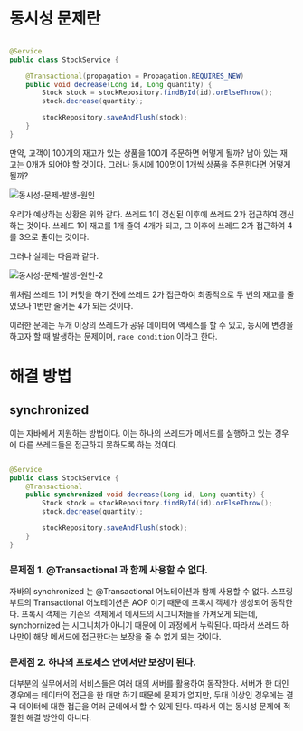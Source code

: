 # 동시성 문제란

```java

@Service
public class StockService {

    @Transactional(propagation = Propagation.REQUIRES_NEW)
    public void decrease(Long id, Long quantity) {
        Stock stock = stockRepository.findById(id).orElseThrow();
        stock.decrease(quantity);

        stockRepository.saveAndFlush(stock);
    }
}
```

만약, 고객이 100개의 재고가 있는 상품을 100개 주문하면 어떻게 될까? 남아 있는 재고는 0개가 되어야 할 것이다.
그러나 동시에 100명이 1개씩 상품을 주문한다면 어떻게 될까?

![동시성-문제-발생-원인](https://github.com/Jin409/TodayILearned/assets/77621712/4ae7bc20-c145-4fbc-987b-cefa34761d41)

우리가 예상하는 상황은 위와 같다. 쓰레드 1이 갱신된 이후에 쓰레드 2가 접근하여 갱신하는 것이다.
쓰레드 1이 재고를 1개 줄여 4개가 되고, 그 이후에 쓰레드 2가 접근하여 4를 3으로 줄이는 것이다.

그러나 실제는 다음과 같다.

![동시성-문제-발생-원인-2](https://github.com/Jin409/TodayILearned/assets/77621712/c6322818-94ee-4b50-8b1b-d3dd213d0ff3)

위처럼 쓰레드 1이 커밋을 하기 전에 쓰레드 2가 접근하여 최종적으로 두 번의 재고를 줄였으나 1번만 줄어든 4가 되는 것이다.

이러한 문제는 두개 이상의 쓰레드가 공유 데이터에 액세스를 할 수 있고, 동시에 변경을 하고자 할 때 발생하는 문제이며, `race condition` 이라고 한다.

# 해결 방법

## synchronized

이는 자바에서 지원하는 방법이다.
이는 하나의 쓰레드가 메서드를 실행하고 있는 경우에 다른 쓰레드들은 접근하지 못하도록 하는 것이다.

```java

@Service
public class StockService {
    @Transactional
    public synchronized void decrease(Long id, Long quantity) {
        Stock stock = stockRepository.findById(id).orElseThrow();
        stock.decrease(quantity);

        stockRepository.saveAndFlush(stock);
    }
}
```

### 문제점 1. @Transactional 과 함께 사용할 수 없다.

자바의 synchronized 는 @Transactional 어노테이션과 함께 사용할 수 없다.
스프링부트의 Transactional 어노테이션은 AOP 이기 때문에 프록시 객체가 생성되어 동작한다.
프록시 객체는 기존의 객체에서 메서드의 시그니처들을 가져오게 되는데, synchornized 는 시그니처가 아니기 때문에 이 과정에서 누락된다.
따라서 쓰레드 하나만이 해당 메서드에 접근한다는 보장을 줄 수 없게 되는 것이다.

### 문제점 2. 하나의 프로세스 안에서만 보장이 된다.

대부분의 실무에서의 서비스들은 여러 대의 서버를 활용하여 동작한다.
서버가 한 대인 경우에는 데이터의 접근을 한 대만 하기 때문에 문제가 없지만, 두대 이상인 경우에는 결국 데이터에 대한 접근을 여러 군데에서 할 수 있게 된다.
따라서 이는 동시성 문제에 적절한 해결 방안이 아니다.